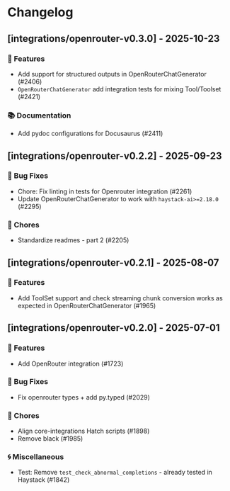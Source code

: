 # Changelog

## [integrations/openrouter-v0.3.0] - 2025-10-23

### 🚀 Features

- Add support for structured outputs in OpenRouterChatGenerator (#2406)
- `OpenRouterChatGenerator` add integration tests for mixing Tool/Toolset (#2421)

### 📚 Documentation

- Add pydoc configurations for Docusaurus (#2411)


## [integrations/openrouter-v0.2.2] - 2025-09-23

### 🐛 Bug Fixes

- Chore: Fix linting in tests for Openrouter integration (#2261)
- Update OpenRouterChatGenerator to work with `haystack-ai>=2.18.0` (#2295)

### 🧹 Chores

- Standardize readmes - part 2 (#2205)


## [integrations/openrouter-v0.2.1] - 2025-08-07

### 🚀 Features

- Add ToolSet support and check streaming chunk conversion works as expected in OpenRouterChatGenerator (#1965)


## [integrations/openrouter-v0.2.0] - 2025-07-01

### 🚀 Features

- Add OpenRouter integration (#1723)

### 🐛 Bug Fixes

- Fix openrouter types + add py.typed (#2029)


### 🧹 Chores

- Align core-integrations Hatch scripts (#1898)
- Remove black (#1985)

### 🌀 Miscellaneous

- Test: Remove `test_check_abnormal_completions` - already tested in Haystack (#1842)

<!-- generated by git-cliff -->
